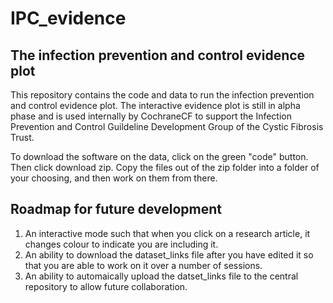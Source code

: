 # IPC_evidence

## The infection prevention and control evidence plot

This repository contains the code and data to run the infection prevention and control evidence plot.  The interactive evidence plot is still in alpha phase and is used internally by CochraneCF to support the Infection Prevention and Control Guildeline Development Group of the Cystic Fibrosis Trust.  

To download the software on the data, click on the green "code" button.  Then click download zip.  Copy the files out of the zip folder into a folder of your choosing, and then work on them from there.  

## Roadmap for future development

1. An interactive mode such that when you click on a research article, it changes colour to indicate you are including it.
2. An ability to download the dataset_links file after you have edited it so that you are able to work on it over a number of sessions.
3. An ability to automaically upload the datset_links file to the central repository to allow future collaboration.
